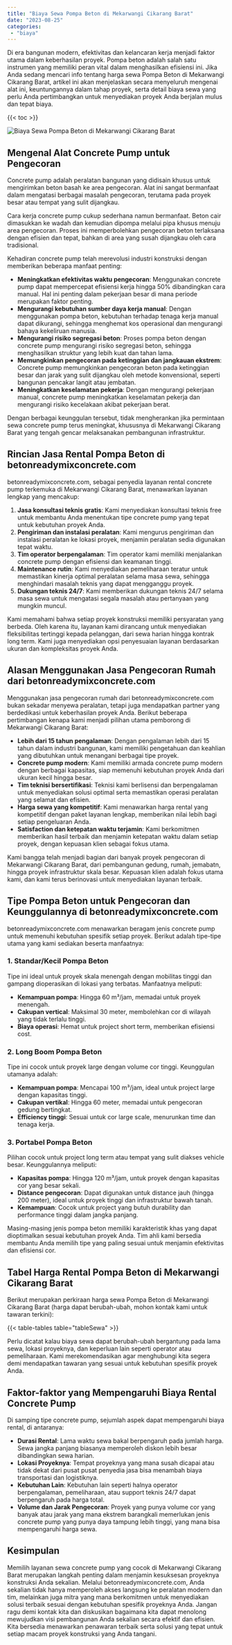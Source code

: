 ```yaml
---
title: "Biaya Sewa Pompa Beton di Mekarwangi Cikarang Barat"
date: "2023-08-25"
categories: 
 - "biaya"
---
```


Di era bangunan modern, efektivitas dan kelancaran kerja menjadi faktor utama dalam keberhasilan proyek. Pompa beton adalah salah satu instrumen yang memiliki peran vital dalam menghasilkan efisiensi ini. Jika Anda sedang mencari info tentang harga sewa Pompa Beton di Mekarwangi Cikarang Barat, artikel ini akan menjelaskan secara menyeluruh mengenai alat ini, keuntungannya dalam tahap proyek, serta detail biaya sewa yang perlu Anda pertimbangkan untuk menyediakan proyek Anda berjalan mulus dan tepat biaya.

{{< toc >}}

![Biaya Sewa Pompa Beton di Mekarwangi Cikarang Barat](https://betoncor8.github.io/pump/concrete-pump%20(18).png)

## Mengenal Alat Concrete Pump untuk Pengecoran

Concrete pump adalah peralatan bangunan yang didisain khusus untuk mengirimkan beton basah ke area pengecoran. Alat ini sangat bermanfaat dalam mengatasi berbagai masalah pengecoran, terutama pada proyek besar atau tempat yang sulit dijangkau.

Cara kerja concrete pump cukup sederhana namun bermanfaat. Beton cair dimasukkan ke wadah dan kemudian dipompa melalui pipa khusus menuju area pengecoran. Proses ini memperbolehkan pengecoran beton terlaksana dengan efisien dan tepat, bahkan di area yang susah dijangkau oleh cara tradisional.

Kehadiran concrete pump telah merevolusi industri konstruksi dengan memberikan beberapa manfaat penting:

- **Meningkatkan efektivitas waktu pengecoran**: Menggunakan concrete pump dapat mempercepat efisiensi kerja hingga 50% dibandingkan cara manual. Hal ini penting dalam pekerjaan besar di mana periode merupakan faktor penting.
- **Mengurangi kebutuhan sumber daya kerja manual**: Dengan menggunakan pompa beton, kebutuhan terhadap tenaga kerja manual dapat dikurangi, sehingga menghemat kos operasional dan mengurangi bahaya kekeliruan manusia.
- **Mengurangi risiko segregasi beton**: Proses pompa beton dengan concrete pump mengurangi risiko segregasi beton, sehingga menghasilkan struktur yang lebih kuat dan tahan lama.
- **Memungkinkan pengecoran pada ketinggian dan jangkauan ekstrem**: Concrete pump memungkinkan pengecoran beton pada ketinggian besar dan jarak yang sulit dijangkau oleh metode konvensional, seperti bangunan pencakar langit atau jembatan.
- **Meningkatkan keselamatan pekerja**: Dengan mengurangi pekerjaan manual, concrete pump meningkatkan keselamatan pekerja dan mengurangi risiko kecelakaan akibat pekerjaan berat.

Dengan berbagai keunggulan tersebut, tidak mengherankan jika permintaan sewa concrete pump terus meningkat, khususnya di Mekarwangi Cikarang Barat yang tengah gencar melaksanakan pembangunan infrastruktur.

## Rincian Jasa Rental Pompa Beton di betonreadymixconcrete.com

betonreadymixconcrete.com, sebagai penyedia layanan rental concrete pump terkemuka di Mekarwangi Cikarang Barat, menawarkan layanan lengkap yang mencakup:

1. **Jasa konsultasi teknis gratis**: Kami menyediakan konsultasi teknis free untuk membantu Anda menentukan tipe concrete pump yang tepat untuk kebutuhan proyek Anda.
2. **Pengiriman dan instalasi peralatan**: Kami mengurus pengiriman dan instalasi peralatan ke lokasi proyek, menjamin peralatan sedia digunakan tepat waktu.
3. **Tim operator berpengalaman**: Tim operator kami memiliki menjalankan concrete pump dengan efisiensi dan keamanan tinggi.
4. **Maintenance rutin**: Kami menyediakan pemeliharaan teratur untuk memastikan kinerja optimal peralatan selama masa sewa, sehingga menghindari masalah teknis yang dapat mengganggu proyek.
5. **Dukungan teknis 24/7**: Kami memberikan dukungan teknis 24/7 selama masa sewa untuk mengatasi segala masalah atau pertanyaan yang mungkin muncul.

Kami memahami bahwa setiap proyek konstruksi memiliki persyaratan yang berbeda. Oleh karena itu, layanan kami dirancang untuk menyediakan fleksibilitas tertinggi kepada pelanggan, dari sewa harian hingga kontrak long term. Kami juga menyediakan opsi penyesuaian layanan berdasarkan ukuran dan kompleksitas proyek Anda.

## Alasan Menggunakan Jasa Pengecoran Rumah dari betonreadymixconcrete.com

Menggunakan jasa pengecoran rumah dari betonreadymixconcrete.com bukan sekadar menyewa peralatan, tetapi juga mendapatkan partner yang berdedikasi untuk keberhasilan proyek Anda. Berikut beberapa pertimbangan kenapa kami menjadi pilihan utama pemborong di Mekarwangi Cikarang Barat:

- **Lebih dari 15 tahun pengalaman**: Dengan pengalaman lebih dari 15 tahun dalam industri bangunan, kami memiliki pengetahuan dan keahlian yang dibutuhkan untuk menangani berbagai tipe proyek.
- **Concrete pump modern**: Kami memiliki armada concrete pump modern dengan berbagai kapasitas, siap memenuhi kebutuhan proyek Anda dari ukuran kecil hingga besar.
- **Tim teknisi bersertifikasi**: Teknisi kami berlisensi dan berpengalaman untuk menyediakan solusi optimal serta memastikan operasi peralatan yang selamat dan efisien.
- **Harga sewa yang kompetitif**: Kami menawarkan harga rental yang kompetitif dengan paket layanan lengkap, memberikan nilai lebih bagi setiap pengeluaran Anda.
- **Satisfaction dan ketepatan waktu terjamin**: Kami berkomitmen memberikan hasil terbaik dan menjamin ketepatan waktu dalam setiap proyek, dengan kepuasan klien sebagai fokus utama.

Kami bangga telah menjadi bagian dari banyak proyek pengecoran di Mekarwangi Cikarang Barat, dari pembangunan gedung, rumah, jemabatn, hingga proyek infrastruktur skala besar. Kepuasan klien adalah fokus utama kami, dan kami terus berinovasi untuk menyediakan layanan terbaik.

## Tipe Pompa Beton untuk Pengecoran dan Keunggulannya di betonreadymixconcrete.com

betonreadymixconcrete.com menawarkan beragam jenis concrete pump untuk memenuhi kebutuhan spesifik setiap proyek. Berikut adalah tipe-tipe utama yang kami sediakan beserta manfaatnya:

### 1\. Standar/Kecil Pompa Beton

Tipe ini ideal untuk proyek skala menengah dengan mobilitas tinggi dan gampang dioperasikan di lokasi yang terbatas. Manfaatnya meliputi:

- **Kemampuan pompa**: Hingga 60 m³/jam, memadai untuk proyek menengah.
- **Cakupan vertical**: Maksimal 30 meter, membolehkan cor di wilayah yang tidak terlalu tinggi.
- **Biaya operasi**: Hemat untuk project short term, memberikan efisiensi cost.

### 2\. Long Boom Pompa Beton

Tipe ini cocok untuk proyek large dengan volume cor tinggi. Keunggulan utamanya adalah:

- **Kemampuan pompa**: Mencapai 100 m³/jam, ideal untuk project large dengan kapasitas tinggi.
- **Cakupan vertikal**: Hingga 60 meter, memadai untuk pengecoran gedung bertingkat.
- **Efficiency tinggi**: Sesuai untuk cor large scale, menurunkan time dan tenaga kerja.

### 3\. Portabel Pompa Beton

Pilihan cocok untuk project long term atau tempat yang sulit diakses vehicle besar. Keunggulannya meliputi:

- **Kapasitas pompa**: Hingga 120 m³/jam, untuk proyek dengan kapasitas cor yang besar sekali.
- **Distance pengecoran**: Dapat digunakan untuk distance jauh (hingga 200 meter), ideal untuk proyek tinggi dan infrastruktur bawah tanah.
- **Kemampuan**: Cocok untuk project yang butuh durability dan performance tinggi dalam jangka panjang.

Masing-masing jenis pompa beton memiliki karakteristik khas yang dapat dioptimalkan sesuai kebutuhan proyek Anda. Tim ahli kami bersedia membantu Anda memilih tipe yang paling sesuai untuk menjamin efektivitas dan efisiensi cor.

## Tabel Harga Rental Pompa Beton di Mekarwangi Cikarang Barat

Berikut merupakan perkiraan harga sewa Pompa Beton di Mekarwangi Cikarang Barat (harga dapat berubah-ubah, mohon kontak kami untuk tawaran terkini):

{{< table-tables table="tableSewa" >}}

Perlu dicatat kalau biaya sewa dapat berubah-ubah bergantung pada lama sewa, lokasi proyeknya, dan keperluan lain seperti operator atau pemeliharaan. Kami merekomendasikan agar menghubungi kita segera demi mendapatkan tawaran yang sesuai untuk kebutuhan spesifik proyek Anda.

## Faktor-faktor yang Mempengaruhi Biaya Rental Concrete Pump

Di samping tipe concrete pump, sejumlah aspek dapat mempengaruhi biaya rental, di antaranya:

- **Durasi Rental**: Lama waktu sewa bakal berpengaruh pada jumlah harga. Sewa jangka panjang biasanya memperoleh diskon lebih besar dibandingkan sewa harian.
- **Lokasi Proyeknya**: Tempat proyeknya yang mana susah dicapai atau tidak dekat dari pusat pusat penyedia jasa bisa menambah biaya transportasi dan logistiknya.
- **Kebutuhan Lain**: Kebutuhan lain seperti halnya operator berpengalaman, pemeliharaan, atau support teknis 24/7 dapat berpengaruh pada harga total.
- **Volume dan Jarak Pengecoran**: Proyek yang punya volume cor yang banyak atau jarak yang mana ekstrem barangkali memerlukan jenis concrete pump yang punya daya tampung lebih tinggi, yang mana bisa mempengaruhi harga sewa.

## Kesimpulan

Memilih layanan sewa concrete pump yang cocok di Mekarwangi Cikarang Barat merupakan langkah penting dalam menjamin kesuksesan proyeknya konstruksi Anda sekalian. Melalui betonreadymixconcrete.com, Anda sekalian tidak hanya memperoleh akses langsung ke peralatan modern dan tim, melainkan juga mitra yang mana berkomitmen untuk menyediakan solusi terbaik sesuai dengan kebutuhan spesifik proyeknya Anda. Jangan ragu demi kontak kita dan diskusikan bagaimana kita dapat menolong mewujudkan visi pembangunan Anda sekalian secara efektif dan efisien. Kita bersedia menawarkan penawaran terbaik serta solusi yang tepat untuk setiap macam proyek konstruksi yang Anda tangani.
